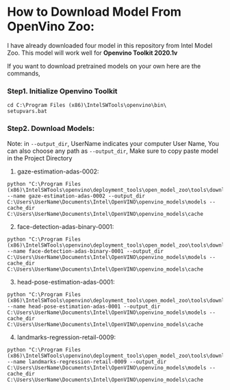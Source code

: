 # How to Download Model From OpenVino Zoo:

I have already downloaded four model in this repository from Intel Model Zoo. This model will work well for **Openvino Toolkit 2020.1v**
 
If you want to download pretrained models on your own here are the commands,

### Step1. Initialize Openvino Toolkit
```
cd C:\Program Files (x86)\IntelSWTools\openvino\bin\
setupvars.bat
```

### Step2. Download Models:
Note: in `--output_dir`, UserName indicates your computer User Name, You can also choose any path as `--output_dir`, Make sure to copy paste model in the Project Directory

1. gaze-estimation-adas-0002:
```
python "C:\Program Files (x86)\IntelSWTools\openvino\deployment_tools\open_model_zoo\tools\downloader\downloader.py" --name gaze-estimation-adas-0002 --output_dir C:\Users\UserName\Documents\Intel\OpenVINO\openvino_models\models --cache_dir C:\Users\UserName\Documents\Intel\OpenVINO\openvino_models\cache
```
2. face-detection-adas-binary-0001:
```
python "C:\Program Files (x86)\IntelSWTools\openvino\deployment_tools\open_model_zoo\tools\downloader\downloader.py" --name face-detection-adas-binary-0001 --output_dir C:\Users\UserName\Documents\Intel\OpenVINO\openvino_models\models --cache_dir C:\Users\UserName\Documents\Intel\OpenVINO\openvino_models\cache
```
3. head-pose-estimation-adas-0001:
```
python "C:\Program Files (x86)\IntelSWTools\openvino\deployment_tools\open_model_zoo\tools\downloader\downloader.py" --name head-pose-estimation-adas-0001 --output_dir C:\Users\UserName\Documents\Intel\OpenVINO\openvino_models\models --cache_dir C:\Users\UserName\Documents\Intel\OpenVINO\openvino_models\cache
```
4. landmarks-regression-retail-0009:
```
python "C:\Program Files (x86)\IntelSWTools\openvino\deployment_tools\open_model_zoo\tools\downloader\downloader.py" --name landmarks-regression-retail-0009 --output_dir C:\Users\UserName\Documents\Intel\OpenVINO\openvino_models\models --cache_dir C:\Users\UserName\Documents\Intel\OpenVINO\openvino_models\cache
```
